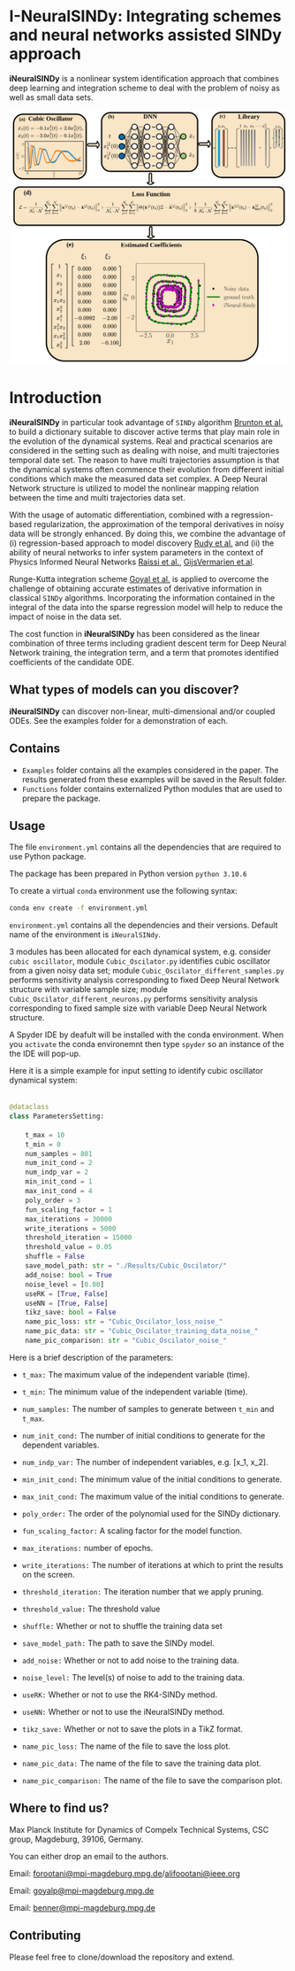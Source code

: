 # I-NeuralSINDy: Integrating schemes and neural networks assisted SINDy approach

**iNeuralSINDy** is a nonlinear system identification approach that combines deep learning and integration scheme to deal with the problem of noisy as well as small data sets.

![My Image](./iNeuralSINDy_schematic/iNeural_sindy_final.jpg)





# Introduction
**iNeuralSINDy** in particular took advantage of `SINDy` algorithm [Brunton et al.](https://www.pnas.org/doi/10.1073/pnas.1517384113) to build a dictionary suitable to discover active terms that play main role in the evolution of the dynamical systems. Real and practical scenarios are considered in the setting such as dealing with noise, and multi trajectories temporal date set. The reason to have multi trajectories assumption is that the dynamical systems often commence their evolution from different initial conditions which make the measured data set complex. A Deep Neural Network structure is utilized to model the nonlinear mapping relation between the time and multi trajectories data set.

With the usage of automatic differentiation, combined with a regression-based regularization, the approximation of the temporal derivatives in noisy data will be strongly enhanced. By doing this, we combine the advantage of (i) regression-based approach to model discovery [Rudy et al.](https://www.science.org/doi/10.1126/sciadv.1602614) and (ii) the ability of neural networks to infer system parameters in the context of Physics Informed Neural Networks [Raissi et al.](https://www.sciencedirect.com/science/article/pii/S0021999118307125), [GijsVermarien et.al](https://github.com/PhIMaL/DeePyMoD).


Runge-Kutta integration scheme [Goyal et al.](https://royalsocietypublishing.org/doi/full/10.1098/rspa.2021.0883) is applied to overcome the challenge of obtaining accurate estimates of derivative information in classical `SINDy` algorithms. Incorporating the information contained in the integral of the data into the sparse regression model will help to reduce the impact of noise in the data set. 

The cost function in **iNeuralSINDy** has been considered as the linear combination of three terms including gradient descent term for Deep Neural Network training, the integration term, and a term that promotes identified coefficients of the candidate ODE. 

## What types of models can you discover?
**iNeuralSINDy** can discover non-linear, multi-dimensional and/or coupled ODEs. See  the examples folder for a demonstration of each.

## Contains
- `Examples` folder contains all the examples considered in the paper. The results generated from these examples will be saved in the Result folder.
- `Functions` folder contains externalized Python modules that are used to prepare the package.

## Usage
The file `environment.yml` contains all the dependencies that are required to use Python package.

The package has been prepared in Python version `python 3.10.6` 

To create a virtual `conda` environment use the following syntax: 
```bash
conda env create -f environment.yml 
```
`environment.yml` contains all the dependencies and their versions. Default name of the environment is `iNeuralSINdy`.

3 modules has been allocated for each dynamical system, e.g. consider `cubic oscillator`, module `Cubic_Oscilator.py` identifies cubic oscillator from a given noisy data set; module `Cubic_Oscilator_different_samples.py` performs sensitivity analysis corresponding to fixed Deep Neural Network structure with variable sample size; module `Cubic_Oscilator_different_neurons.py` performs sensitivity analysis corresponding to fixed sample size with variable Deep Neural Network structure.


A Spyder IDE by deafult will be installed with the conda environment. When you `activate` the conda environemnt then type `spyder` so an instance of the the IDE will pop-up.



Here it is a simple example for input setting to identify cubic oscillator dynamical system:
```python

@dataclass
class ParametersSetting:
    
    t_max = 10
    t_min = 0
    num_samples = 801
    num_init_cond = 2
    num_indp_var = 2
    min_init_cond = 1
    max_init_cond = 4
    poly_order = 3
    fun_scaling_factor = 1
    max_iterations = 30000
    write_iterations = 5000
    threshold_iteration = 15000
    threshold_value = 0.05
    shuffle = False
    save_model_path: str = "./Results/Cubic_Oscilator/"
    add_noise: bool = True
    noise_level = [0.00]
    useRK = [True, False]
    useNN = [True, False]
    tikz_save: bool = False
    name_pic_loss: str = "Cubic_Oscilator_loss_noise_"
    name_pic_data: str = "Cubic_Oscilator_training_data_noise_"
    name_pic_comparison: str = "Cubic_Oscilator_noise_"
```

Here is a brief description of the parameters:
- `t_max:` The maximum value of the independent variable (time).
-  `t_min:` The minimum value of the independent variable (time).
-   `num_samples:` The number of samples to generate between `t_min` and `t_max`.
-    `num_init_cond:` The number of initial conditions to generate for the dependent variables.

- `num_indp_var:` The number of independent variables, e.g. [x_1, x_2].

- `min_init_cond:` The minimum value of the initial conditions to generate.
- `max_init_cond:` The maximum value of the initial conditions to generate.
- `poly_order:` The order of the polynomial used for the SINDy dictionary.
- `fun_scaling_factor:` A scaling factor for the model function.
- `max_iterations:` number of epochs.
- `write_iterations:` The number of iterations at which to print the results on the screen.
- `threshold_iteration:` The iteration number that we apply pruning.
- `threshold_value:` The threshold value 
- `shuffle:` Whether or not to shuffle the training data set 

- `save_model_path:` The path to save the SINDy model.
- `add_noise:` Whether or not to add noise to the training data.
- `noise_level:` The level(s) of noise to add to the training data.
- `useRK:` Whether or not to use the RK4-SINDy method.
- `useNN:` Whether or not to use the iNeuralSINDy method.
- `tikz_save:` Whether or not to save the plots in a TikZ format.
- `name_pic_loss:` The name of the file to save the loss plot.
- `name_pic_data:` The name of the file to save the training data plot.
- `name_pic_comparison:` The name of the file to save the comparison plot.

## Where to find us?

Max Planck Institute for Dynamics of Compelx Technical Systems, CSC group, Magdeburg, 39106, Germany.

You can either drop an email to the authors.

Email: forootani@mpi-magdeburg.mpg.de/alifoootani@ieee.org

Email: goyalp@mpi-magdeburg.mpg.de

Email: benner@mpi-magdeburg.mpg.de

## Contributing
Please feel free to clone/download the repository and extend.

